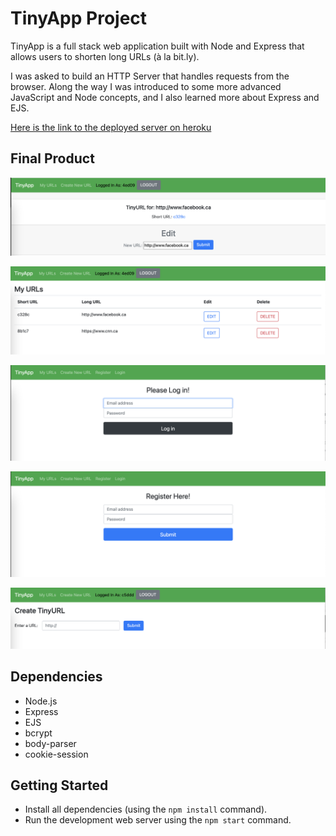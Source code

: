 # TinyApp Project

TinyApp is a full stack web application built with Node and Express that allows users to shorten long URLs (à la bit.ly).

I was asked to build an HTTP Server that handles requests from the browser. Along the way I was introduced to some more advanced JavaScript and Node concepts, and I also learned more about Express and EJS.

[Here is the link to the deployed server on heroku](https://young-lake-90503.herokuapp.com/register)

## Final Product

!["screenshot description"](./reletives/1.PNG)

!["screenshot description"](./reletives/2.PNG)

!["screenshot description"](./reletives/3.PNG)

!["screenshot description"](./reletives/4.PNG)

!["screenshot description"](./reletives/5.PNG)

## Dependencies

- Node.js
- Express
- EJS
- bcrypt
- body-parser
- cookie-session

## Getting Started

- Install all dependencies (using the `npm install` command).
- Run the development web server using the `npm start` command.
